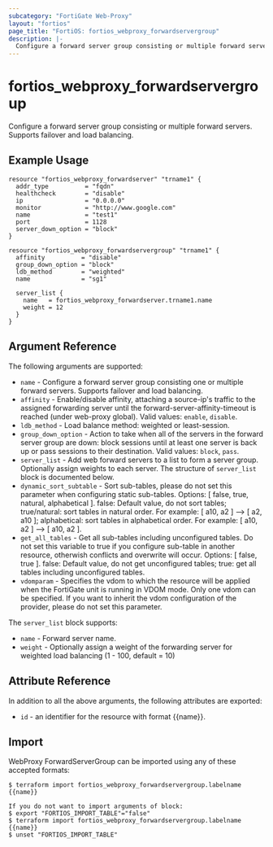 ```yaml
---
subcategory: "FortiGate Web-Proxy"
layout: "fortios"
page_title: "FortiOS: fortios_webproxy_forwardservergroup"
description: |-
  Configure a forward server group consisting or multiple forward servers. Supports failover and load balancing.
---
```


# fortios_webproxy_forwardservergroup
Configure a forward server group consisting or multiple forward servers. Supports failover and load balancing.

## Example Usage

```hcl
resource "fortios_webproxy_forwardserver" "trname1" {
  addr_type          = "fqdn"
  healthcheck        = "disable"
  ip                 = "0.0.0.0"
  monitor            = "http://www.google.com"
  name               = "test1"
  port               = 1128
  server_down_option = "block"
}

resource "fortios_webproxy_forwardservergroup" "trname1" {
  affinity          = "disable"
  group_down_option = "block"
  ldb_method        = "weighted"
  name              = "sg1"

  server_list {
    name   = fortios_webproxy_forwardserver.trname1.name
    weight = 12
  }
}
```

## Argument Reference

The following arguments are supported:

* `name` - Configure a forward server group consisting one or multiple forward servers. Supports failover and load balancing.
* `affinity` - Enable/disable affinity, attaching a source-ip's traffic to the assigned forwarding server until the forward-server-affinity-timeout is reached (under web-proxy global). Valid values: `enable`, `disable`.
* `ldb_method` - Load balance method: weighted or least-session.
* `group_down_option` - Action to take when all of the servers in the forward server group are down: block sessions until at least one server is back up or pass sessions to their destination. Valid values: `block`, `pass`.
* `server_list` - Add web forward servers to a list to form a server group. Optionally assign weights to each server. The structure of `server_list` block is documented below.
* `dynamic_sort_subtable` - Sort sub-tables, please do not set this parameter when configuring static sub-tables. Options: [ false, true, natural, alphabetical ]. false: Default value, do not sort tables; true/natural: sort tables in natural order. For example: [ a10, a2 ] --> [ a2, a10 ]; alphabetical: sort tables in alphabetical order. For example: [ a10, a2 ] --> [ a10, a2 ].
* `get_all_tables` - Get all sub-tables including unconfigured tables. Do not set this variable to true if you configure sub-table in another resource, otherwish conflicts and overwrite will occur. Options: [ false, true ]. false: Default value, do not get unconfigured tables; true: get all tables including unconfigured tables. 
* `vdomparam` - Specifies the vdom to which the resource will be applied when the FortiGate unit is running in VDOM mode. Only one vdom can be specified. If you want to inherit the vdom configuration of the provider, please do not set this parameter.

The `server_list` block supports:

* `name` - Forward server name.
* `weight` - Optionally assign a weight of the forwarding server for weighted load balancing (1 - 100, default = 10)


## Attribute Reference

In addition to all the above arguments, the following attributes are exported:
* `id` - an identifier for the resource with format {{name}}.

## Import

WebProxy ForwardServerGroup can be imported using any of these accepted formats:
```
$ terraform import fortios_webproxy_forwardservergroup.labelname {{name}}

If you do not want to import arguments of block:
$ export "FORTIOS_IMPORT_TABLE"="false"
$ terraform import fortios_webproxy_forwardservergroup.labelname {{name}}
$ unset "FORTIOS_IMPORT_TABLE"
```
